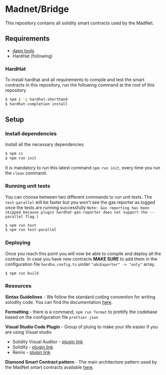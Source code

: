 # Madnet/Bridge

This repository contains all solidity smart contracts used by the MadNet. 

## Requirements
* [dapp tools](https://github.com/dapphub/dapptools#installation)
* HardHat (following)

### HardHat

To install hardhat and all requirements to compile and test the smart contracts in this repository,
run the following command at the root of this repository

```bash
$ npm i -g hardhat-shorthand
$ hardhat-completion install
```


## Setup

### Install dependencies 

Install all the necessary dependencies
```bash
$ npm ci
$ npm run init 
```
It is mandatory to run this latest command `npm run init`, every time you run the `clean` command.  

### Running unit tests

You can choose between two different commands to run unit tests. The `test-parallel` will be faster
but you won't see the gas reporter as logged once the tests are running successfully 
`Note: Gas reporting has been skipped because plugin hardhat-gas-reporter does not support the --parallel flag.)`

```bash
$ npm run test 
$ npm run test-parallel 
```

### Deploying

Once you reach this point you will now be able to compile and deploy all the contracts. In case you have
new contracts **MAKE SURE** to add them in the configuration file `hardha.config.ts` under `"abiExporter" -> "only"` array.

```bash
$ npm run build
```


### Resources

**Sintax Guidelines** - We follow the standard coding convention for writing solodity code. You can find
the documentation [here](https://docs.soliditylang.org/en/v0.8.9/style-guide.html).

**Formatting** - there is a command, `npm run format` to prettify the codebase based on 
the configuration file `prettier.json`

**Visual Studio Code Plugin** - Group of pluing to make your life easier if you are using 
Visual studio
* Solidity Visual Auditor - [plugin link](https://marketplace.visualstudio.com/items?itemName=tintinweb.solidity-visual-auditor)
* Solidity - [plugin link](https://marketplace.visualstudio.com/items?itemName=JuanBlanco.solidity)
* Remix - [plugin link](https://marketplace.visualstudio.com/items?itemName=RemixProject.ethereum-remix)

**Diamond Smart Contract pattern** - The main architecture pattern used by the MadNet smart contracts 
available [here](https://eips.ethereum.org/EIPS/eip-2535).
